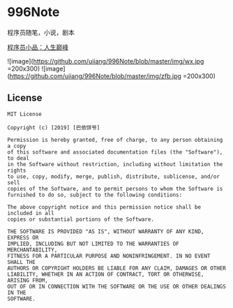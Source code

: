 # 996Note
程序员随笔，小说，剧本

[程序员小品：人生巅峰](https://github.com/uiiang/996Note/blob/master/%E5%89%A7%E6%9C%AC/%E4%BA%BA%E7%94%9F%E5%B7%85%E5%B3%B0-%E5%B0%8F%E5%93%81%E5%89%A7%E6%9C%AC.md)


![image](https://github.com/uiiang/996Note/blob/master/img/wx.jpg =200x300)
![image](https://github.com/uiiang/996Note/blob/master/img/zfb.jpg =200x300)
## License

```
MIT License

Copyright (c) [2019] [巴依饼爷]

Permission is hereby granted, free of charge, to any person obtaining a copy
of this software and associated documentation files (the "Software"), to deal
in the Software without restriction, including without limitation the rights
to use, copy, modify, merge, publish, distribute, sublicense, and/or sell
copies of the Software, and to permit persons to whom the Software is
furnished to do so, subject to the following conditions:

The above copyright notice and this permission notice shall be included in all
copies or substantial portions of the Software.

THE SOFTWARE IS PROVIDED "AS IS", WITHOUT WARRANTY OF ANY KIND, EXPRESS OR
IMPLIED, INCLUDING BUT NOT LIMITED TO THE WARRANTIES OF MERCHANTABILITY,
FITNESS FOR A PARTICULAR PURPOSE AND NONINFRINGEMENT. IN NO EVENT SHALL THE
AUTHORS OR COPYRIGHT HOLDERS BE LIABLE FOR ANY CLAIM, DAMAGES OR OTHER
LIABILITY, WHETHER IN AN ACTION OF CONTRACT, TORT OR OTHERWISE, ARISING FROM,
OUT OF OR IN CONNECTION WITH THE SOFTWARE OR THE USE OR OTHER DEALINGS IN THE
SOFTWARE.
```